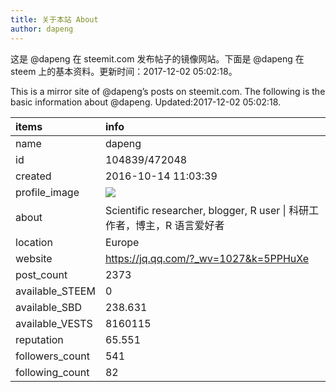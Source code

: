 ```yaml
---
title: 关于本站 About
author: dapeng
---
```


这是 @dapeng 在 steemit.com 发布帖子的镜像网站。下面是 @dapeng 在 steem 上的基本资料。更新时间：2017-12-02 05:02:18。

This is a mirror site of @dapeng’s posts on steemit.com. The following is the basic information about @dapeng. Updated:2017-12-02 05:02:18.



|items           |info                                                                                    |
|:---------------|:---------------------------------------------------------------------------------------|
|name            |dapeng                                                                                  |
|id              |104839/472048                                                                           |
|created         |2016-10-14 11:03:39                                                                     |
|profile_image   |![](http://0.gravatar.com/avatar/6fe1d4ffad212efc7985ecdd4ef9ef77?s=44&d=monsterid&r=g) |
|about           |Scientific researcher, blogger, R user &#124;  科研工作者，博主，R 语言爱好者           |
|location        |Europe                                                                                  |
|website         |https://jq.qq.com/?_wv=1027&k=5PPHuXe                                                   |
|post_count      |2373                                                                                    |
|available_STEEM |0                                                                                       |
|available_SBD   |238.631                                                                                 |
|available_VESTS |8160115                                                                                 |
|reputation      |65.551                                                                                  |
|followers_count |541                                                                                     |
|following_count |82                                                                                      |
